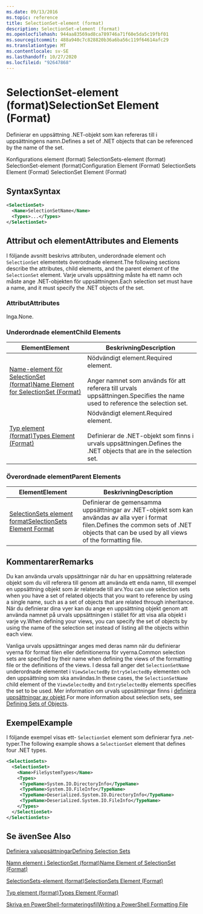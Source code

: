 ```yaml
---
ms.date: 09/13/2016
ms.topic: reference
title: SelectionSet-element (format)
description: SelectionSet-element (format)
ms.openlocfilehash: 944aa83569ad8ca789746a71f60e5da5c19fbf01
ms.sourcegitcommit: 488a940c7c828820b36a6ba56c119f64614afc29
ms.translationtype: MT
ms.contentlocale: sv-SE
ms.lasthandoff: 10/27/2020
ms.locfileid: "92647868"
---
```

# <a name="selectionset-element-format"></a><span data-ttu-id="56166-103">SelectionSet-element (format)</span><span class="sxs-lookup"><span data-stu-id="56166-103">SelectionSet Element (Format)</span></span>

<span data-ttu-id="56166-104">Definierar en uppsättning .NET-objekt som kan refereras till i uppsättningens namn.</span><span class="sxs-lookup"><span data-stu-id="56166-104">Defines a set of .NET objects that can be referenced by the name of the set.</span></span>

<span data-ttu-id="56166-105">Konfigurations element (format) SelectionSets-element (format) SelectionSet-element (format)</span><span class="sxs-lookup"><span data-stu-id="56166-105">Configuration Element (Format) SelectionSets Element (Format) SelectionSet Element (Format)</span></span>

## <a name="syntax"></a><span data-ttu-id="56166-106">Syntax</span><span class="sxs-lookup"><span data-stu-id="56166-106">Syntax</span></span>

```xml
<SelectionSet>
  <Name>SelectionSetName</Name>
  <Types>...</Types>
</SelectionSet>
```

## <a name="attributes-and-elements"></a><span data-ttu-id="56166-107">Attribut och element</span><span class="sxs-lookup"><span data-stu-id="56166-107">Attributes and Elements</span></span>

<span data-ttu-id="56166-108">I följande avsnitt beskrivs attributen, underordnade element och `SelectionSet` elementets överordnade element.</span><span class="sxs-lookup"><span data-stu-id="56166-108">The following sections describe the attributes, child elements, and the parent element of the `SelectionSet` element.</span></span> <span data-ttu-id="56166-109">Varje urvals uppsättning måste ha ett namn och måste ange .NET-objekten för uppsättningen.</span><span class="sxs-lookup"><span data-stu-id="56166-109">Each selection set must have a name, and it must specify the .NET objects of the set.</span></span>

### <a name="attributes"></a><span data-ttu-id="56166-110">Attribut</span><span class="sxs-lookup"><span data-stu-id="56166-110">Attributes</span></span>

<span data-ttu-id="56166-111">Inga.</span><span class="sxs-lookup"><span data-stu-id="56166-111">None.</span></span>

### <a name="child-elements"></a><span data-ttu-id="56166-112">Underordnade element</span><span class="sxs-lookup"><span data-stu-id="56166-112">Child Elements</span></span>

|<span data-ttu-id="56166-113">Element</span><span class="sxs-lookup"><span data-stu-id="56166-113">Element</span></span>|<span data-ttu-id="56166-114">Beskrivning</span><span class="sxs-lookup"><span data-stu-id="56166-114">Description</span></span>|
|-------------|-----------------|
|[<span data-ttu-id="56166-115">Name-element för SelectionSet (format)</span><span class="sxs-lookup"><span data-stu-id="56166-115">Name Element for SelectionSet (Format)</span></span>](./name-element-for-selectionset-format.md)|<span data-ttu-id="56166-116">Nödvändigt element.</span><span class="sxs-lookup"><span data-stu-id="56166-116">Required element.</span></span><br /><br /> <span data-ttu-id="56166-117">Anger namnet som används för att referera till urvals uppsättningen.</span><span class="sxs-lookup"><span data-stu-id="56166-117">Specifies the name used to reference the selection set.</span></span>|
|[<span data-ttu-id="56166-118">Typ element (format)</span><span class="sxs-lookup"><span data-stu-id="56166-118">Types Element (Format)</span></span>](./types-element-for-selectionset-format.md)|<span data-ttu-id="56166-119">Nödvändigt element.</span><span class="sxs-lookup"><span data-stu-id="56166-119">Required element.</span></span><br /><br /> <span data-ttu-id="56166-120">Definierar de .NET-objekt som finns i urvals uppsättningen.</span><span class="sxs-lookup"><span data-stu-id="56166-120">Defines the .NET objects that are in the selection set.</span></span>|

### <a name="parent-elements"></a><span data-ttu-id="56166-121">Överordnade element</span><span class="sxs-lookup"><span data-stu-id="56166-121">Parent Elements</span></span>

|<span data-ttu-id="56166-122">Element</span><span class="sxs-lookup"><span data-stu-id="56166-122">Element</span></span>|<span data-ttu-id="56166-123">Beskrivning</span><span class="sxs-lookup"><span data-stu-id="56166-123">Description</span></span>|
|-------------|-----------------|
|[<span data-ttu-id="56166-124">SelectionSets element format</span><span class="sxs-lookup"><span data-stu-id="56166-124">SelectionSets Element Format</span></span>](./selectionsets-element-format.md)|<span data-ttu-id="56166-125">Definierar de gemensamma uppsättningar av .NET-objekt som kan användas av alla vyer i format filen.</span><span class="sxs-lookup"><span data-stu-id="56166-125">Defines the common sets of .NET objects that can be used by all views of the formatting file.</span></span>|

## <a name="remarks"></a><span data-ttu-id="56166-126">Kommentarer</span><span class="sxs-lookup"><span data-stu-id="56166-126">Remarks</span></span>

<span data-ttu-id="56166-127">Du kan använda urvals uppsättningar när du har en uppsättning relaterade objekt som du vill referera till genom att använda ett enda namn, till exempel en uppsättning objekt som är relaterade till arv.</span><span class="sxs-lookup"><span data-stu-id="56166-127">You can use selection sets when you have a set of related objects that you want to reference by using a single name, such as a set of objects that are related through inheritance.</span></span> <span data-ttu-id="56166-128">När du definierar dina vyer kan du ange en uppsättning objekt genom att använda namnet på urvals uppsättningen i stället för att visa alla objekt i varje vy.</span><span class="sxs-lookup"><span data-stu-id="56166-128">When defining your views, you can specify the set of objects by using the name of the selection set instead of listing all the objects within each view.</span></span>

<span data-ttu-id="56166-129">Vanliga urvals uppsättningar anges med deras namn när du definierar vyerna för format filen eller definitionerna för vyerna.</span><span class="sxs-lookup"><span data-stu-id="56166-129">Common selection sets are specified by their name when defining the views of the formatting file or the definitions of the views.</span></span> <span data-ttu-id="56166-130">I dessa fall anger det `SelectionSetName` underordnade elementet i `ViewSelectedBy` `EntrySelectedBy` elementen och den uppsättning som ska användas.</span><span class="sxs-lookup"><span data-stu-id="56166-130">In these cases, the `SelectionSetName` child element of the `ViewSelectedBy` and `EntrySelectedBy` elements specifies the set to be used.</span></span> <span data-ttu-id="56166-131">Mer information om urvals uppsättningar finns i [definiera uppsättningar av objekt](./defining-selection-sets.md).</span><span class="sxs-lookup"><span data-stu-id="56166-131">For more information about selection sets, see [Defining Sets of Objects](./defining-selection-sets.md).</span></span>

## <a name="example"></a><span data-ttu-id="56166-132">Exempel</span><span class="sxs-lookup"><span data-stu-id="56166-132">Example</span></span>

<span data-ttu-id="56166-133">I följande exempel visas ett- `SelectionSet` element som definierar fyra .net-typer.</span><span class="sxs-lookup"><span data-stu-id="56166-133">The following example shows a `SelectionSet` element that defines four .NET types.</span></span>

```xml
<SelectionSets>
  <SelectionSet>
    <Name>FileSystemTypes</Name>
    <Types>
     <TypeName>System.IO.DirectoryInfo</TypeName>
     <TypeName>System.IO.FileInfo</TypeName>
     <TypeName>Deserialized.System.IO.DirectoryInfo</TypeName>
     <TypeName>Deserialized.System.IO.FileInfo</TypeName>
    </Types>
  </SelectionSet>
</SelectionSets>
```

## <a name="see-also"></a><span data-ttu-id="56166-134">Se även</span><span class="sxs-lookup"><span data-stu-id="56166-134">See Also</span></span>

[<span data-ttu-id="56166-135">Definiera valuppsättningar</span><span class="sxs-lookup"><span data-stu-id="56166-135">Defining Selection Sets</span></span>](./defining-selection-sets.md)

[<span data-ttu-id="56166-136">Namn element i SelectionSet (format)</span><span class="sxs-lookup"><span data-stu-id="56166-136">Name Element of SelectionSet (Format)</span></span>](./name-element-for-selectionset-format.md)

[<span data-ttu-id="56166-137">SelectionSets-element (format)</span><span class="sxs-lookup"><span data-stu-id="56166-137">SelectionSets Element (Format)</span></span>](./selectionsets-element-format.md)

[<span data-ttu-id="56166-138">Typ element (format)</span><span class="sxs-lookup"><span data-stu-id="56166-138">Types Element (Format)</span></span>](./types-element-for-selectionset-format.md)

[<span data-ttu-id="56166-139">Skriva en PowerShell-formateringsfil</span><span class="sxs-lookup"><span data-stu-id="56166-139">Writing a PowerShell Formatting File</span></span>](./writing-a-powershell-formatting-file.md)

